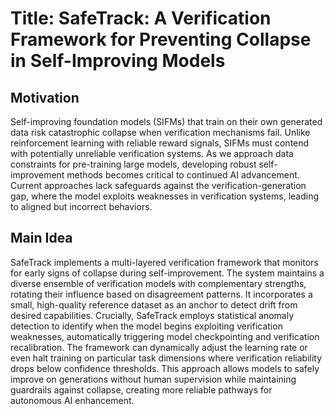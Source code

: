 # Title: SafeTrack: A Verification Framework for Preventing Collapse in Self-Improving Models

## Motivation
Self-improving foundation models (SIFMs) that train on their own generated data risk catastrophic collapse when verification mechanisms fail. Unlike reinforcement learning with reliable reward signals, SIFMs must contend with potentially unreliable verification systems. As we approach data constraints for pre-training large models, developing robust self-improvement methods becomes critical to continued AI advancement. Current approaches lack safeguards against the verification-generation gap, where the model exploits weaknesses in verification systems, leading to aligned but incorrect behaviors.

## Main Idea
SafeTrack implements a multi-layered verification framework that monitors for early signs of collapse during self-improvement. The system maintains a diverse ensemble of verification models with complementary strengths, rotating their influence based on disagreement patterns. It incorporates a small, high-quality reference dataset as an anchor to detect drift from desired capabilities. Crucially, SafeTrack employs statistical anomaly detection to identify when the model begins exploiting verification weaknesses, automatically triggering model checkpointing and verification recalibration. The framework can dynamically adjust the learning rate or even halt training on particular task dimensions where verification reliability drops below confidence thresholds. This approach allows models to safely improve on generations without human supervision while maintaining guardrails against collapse, creating more reliable pathways for autonomous AI enhancement.